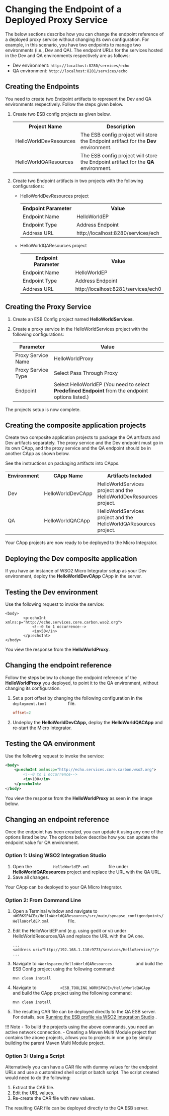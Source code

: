 # Changing the Endpoint of a Deployed Proxy Service

The below sections describe how you can change the endpoint reference of
a deployed proxy service without changing its own configuration. For
example, in this scenario, you have two endpoints to manage two
environments (i.e., Dev and QA). The endpoint URLs for the services
hosted in the Dev and QA environments respectively are as follows:

-   Dev environment:
    `http://localhost:8280/services/echo`
-   QA environment:
    `http://localhost:8281/services/echo`
    
## Creating the Endpoints

You need to create two Endpoint artifacts to represent the Dev and QA environments respectively. Follow the steps given below.

1.  Create two ESB config projects as given below.
    <table>
        <tr>
            <th>Project Name</th>
            <th>Description</th>
        </tr>
        <tr>
            <td>HelloWorldDevResources</td>
            <td>The ESB config project will store the Endpoint artifact for the <b>Dev</b> environment.</td>
        </tr>
        <tr>
            <td>HelloWorldQAResources</td>
            <td>The ESB config project will store the Endpoint artifact for the <b>QA</b> environment.</td>
        </tr>
    </table>
2.  Create two Endpoint artifacts in two projects with the following configurations:

    -   HelloWorldDevResources project
        <table>
            <tr>
                <th>Endpoint Parameter</th>
                <th>Value</th>
            </tr>
            <tr>
                <td>Endpoint Name</td>
                <td>HelloWorldEP</td>
            </tr>
            <tr>
                <td>Endpoint Type</td>
                <td>Address Endpoint</td>
            </tr>
            <tr>
                <td>Address URL</td>
                <td>http://localhost:8280/services/ech</td>
            </tr>
        </table>

    -   HelloWorldQAResources project
        <table>
            <tr>
                <th>Endpoint Parameter</th>
                <th>Value</th>
            </tr>
            <tr>
                <td>Endpoint Name</td>
                <td>HelloWorldEP</td>
            </tr>
            <tr>
                <td>Endpoint Type</td>
                <td>Address Endpoint</td>
            </tr>
            <tr>
                <td>Address URL</td>
                <td>http://localhost:8281/services/ech0</td>
            </tr>
        </table>

## Creating the Proxy Service

1.  Create an ESB Config project named **HelloWorldServices**.
2.  Create a proxy service in the HelloWorldServices project with the following configurations:

    | Parameter             | Value                                                                                              |
    |--------------------|----------------------------------------------------------------------------------------------------|
    | Proxy Service Name | HelloWorldProxy                                                                                    |
    | Proxy Service Type | Select Pass Through Proxy                                                                          |
    | Endpoint           | Select HelloWorldEP (You need to select **Predefined Endpoint** from the endpoint options listed.) |

The projects setup is now complete. 

## Creating the composite application projects

Create two composite application projects to package the QA artifacts and Dev artifacts separately. The proxy service and the Dev endpoint must go in its own CApp, and the proxy service and the QA endpoint should be in another CApp as shown below.

See the instructions on packaging artifacts into CApps.

<table>
        <tr>
            <th>Environment</th>
            <th>CApp Name</th>
            <th>Artifacts Included</th>
        </tr>
        <tr>
            <td>Dev</td>
            <td>HelloWorldDevCApp</td>
            <td>
                HelloWorldServices project and the
                HelloWorldDevResources project.
            </td>
        </tr>
        <tr>
            <td>QA</td>
            <td>HelloWorldQACApp</td>
            <td>
                HelloWorldServices project and the
                HelloWorldQAResources project.
            </td>
        </tr>
</table>

Your CApp projects are now ready to be deployed to the Micro Integrator.

## Deploying the Dev composite application

If you have an instance of WSO2 Micro Integrator setup as your Dev environment, deploy the <b>HelloWorldDevCApp</b> CApp in the server.

## Testing the Dev environment

Use the following request to invoke the service:

``` 
<body>
        <p:echoInt xmlns:p="http://echo.services.core.carbon.wso2.org">
            <!--0 to 1 occurrence-->
            <in>50</in>
        </p:echoInt>
</body>
```

You view the response from the **HelloWorldProxy**.

## Changing the endpoint reference

Follow the steps below to change the endpoint reference of the **HelloWorldProxy** you deployed, to point it to the QA environment, without changing its configuration.

1.  Set a port offset by changing the following configuration in the `deployment.toml         ` file.

    ```toml
    offset=2
    ```
2.  Undeploy the **HelloWorldDevCApp,** deploy the **HelloWorldQACApp** and re-start the Micro Integrator.

## Testing the QA environment

Use the following request to invoke the service:

```xml 
<body>
    <p:echoInt xmlns:p="http://echo.services.core.carbon.wso2.org">
        <!--0 to 1 occurrence-->
        <in>100</in>
    </p:echoInt>
</body>
```

You view the response from the **HelloWorldProxy** as seen in the image below.

## Changing an endpoint reference

Once the endpoint has been created, you can update it using any one of the options listed below. The options below describe how you can update the endpoint value for QA environment.

### Option 1: Using WSO2 Integration Studio

1.  Open the `          HelloWorldEP.xml         ` file under
    **HelloWorldQAResources** project and replace the URL with the QA
    URL.
2.  Save all changes.

Your CApp can be deployed to your QA Micro Integrator.

### Option 2: From Command Line

1.  Open a Terminal window and navigate to
    `          <WORKSPACE>/HelloWorldQAResources/src/main/synapse_configendpoints/HelloWorldEP.xml         `
    file.
2.  Edit the HelloWorldEP.xml (e.g. using gedit or vi) under
    HelloWorldResources/QA and replace the URL with the QA one.

    ``` 
    ...
    <address uri="http://192.168.1.110:9773/services/HelloService/"/>
    ...
    ```

3.  Navigate to `<Workspace>/HelloWorldQAResources          ` and build the ESB Config project using the following command:

    ``` 
    mvn clean install
    ```

4.  Navigate to
    `           <ESB_TOOLING_WORKSPACE>/HelloWorldQACApp          ` and
    build the CApp project using the following command:

    ```
    mvn clean install
    ```

5.  The resulting CAR file can be deployed directly to the QA ESB
    server. For details, see [Running the ESB profile via WSO2
    Integration
    Studio](https://docs.wso2.com/display/EI650/Running+the+Product#RunningtheProduct-RunningtheESBprofileviaWSO2IntegrationStudio)
    .

!!! Note
    -   To build the projects using the above commands, you need an active network connection.
    -   Creating a Maven Multi Module project that contains the above projects, allows you to projects in one go by simply building the parent Maven Multi Module project.

### Option 3: Using a Script

Alternatively you can have a CAR file with dummy values for the endpoint URLs and use a customized shell script or batch script. The script
created would need to do the following:

1.  Extract the CAR file.
2.  Edit the URL values.
3.  Re-create the CAR file with new values.

The resulting CAR file can be deployed directly to the QA ESB server.
